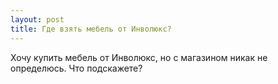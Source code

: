 ```yaml
---
layout: post 
title: Где взять мебель от Инволюкс? 
--- 
```

Хочу купить мебель от Инволюкс, но с магазином никак не определюсь. Что подскажете?
